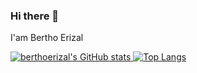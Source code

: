 ### Hi there 👋
I'am Bertho Erizal

[
![berthoerizal's GitHub stats](https://github-readme-stats.vercel.app/api?username=berthoerizal&show_icons)
![Top Langs](https://github-readme-stats.vercel.app/api/top-langs/?username=berthoerizal&layout=compact)
](https://github.com/berthoerizal/github-readme-stats)


